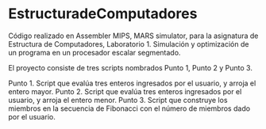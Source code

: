 # EstructuradeComputadores
Código realizado en Assembler MIPS, MARS simulator, para la asignatura de Estructura de Computadores, Laboratorio 1. Simulación y optimización de un programa en un procesador escalar segmentado.

El proyecto consiste de tres scripts nombrados Punto 1, Punto 2 y Punto 3. 

Punto 1. Script que evalúa tres enteros ingresados por el usuario, y arroja el entero mayor.
Punto 2. Script que evalúa tres enteros ingresados por el usuario, y arroja el entero menor.
Punto 3. Script que construye los miembros en la secuencia de Fibonacci con el número de miembros dado por el usuario.
